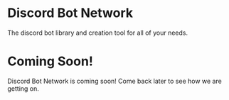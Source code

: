 # Discord Bot Network

The discord bot library and creation tool for all of your needs.

# Coming Soon!
Discord Bot Network is coming soon! Come back later to see how we are getting on.